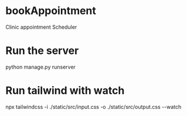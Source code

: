 # bookAppointment
Clinic appointment Scheduler

# Run the server
python manage.py runserver
# Run tailwind with watch
npx tailwindcss -i ./static/src/input.css -o ./static/src/output.css --watch